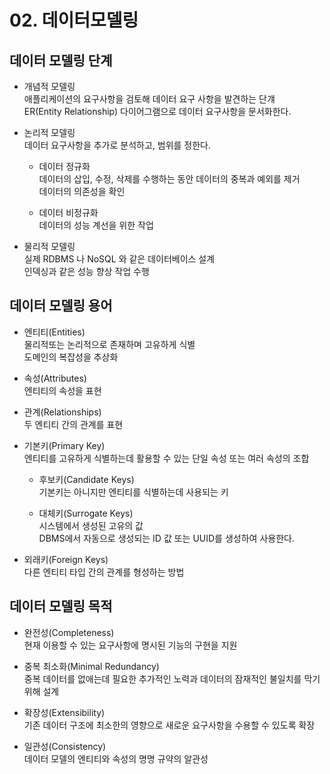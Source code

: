# 02. 데이터모델링

## 데이터 모델링 단계

- 개념적 모델링  
  애플리케이션의 요구사항을 검토해 데이터 요구 사항을 발견하는 단걔  
  ER(Entity Relationship) 다이어그램으로 데이터 요구사항을 문서화한다.

- 논리적 모델링  
  데이터 요구사항을 추가로 분석하고, 범위를 정한다.

    * 데이터 정규화  
      데이터의 삽입, 수정, 삭제를 수행하는 동안 데이터의 중복과 예외를 제거  
      데이터의 의존성을 확인

    * 데이터 비정규화  
      데이터의 성능 계선을 위한 작업

- 물리적 모델링  
  실제 RDBMS 나 NoSQL 와 같은 데이터베이스 설계  
  인덱싱과 같은 성능 향상 작업 수행

## 데이터 모델링 용어

- 엔티티(Entities)  
  물리적또는 논리적으로 존재하며 고유하게 식별  
  도메인의 복잡성을 추상화  

- 속성(Attributes)  
  엔티티의 속성을 표현  

- 관계(Relationships)  
  두 엔티티 간의 관계를 표현  

- 기본키(Primary Key)  
  엔티티를 고유하게 식별하는데 활용할 수 있는 단일 속성 또는 여러 속성의 조합  

    - 후보키(Candidate Keys)  
      기본키는 아니지만 엔티티를 식별하는데 사용되는 키  
  
    - 대체키(Surrogate Keys)  
      시스템에서 생성된 고유의 값  
      DBMS에서 자동으로 생성되는 ID 값 또는 UUID를 생성하여 사용한다.  
  
- 외래키(Foreign Keys)  
  다른 엔티티 타입 간의 관계를 형성하는 방법  

## 데이터 모델링 목적

- 완전성(Completeness)  
  현재 이용할 수 있는 요구사항에 명시된 기능의 구현을 지원  

- 중복 최소화(Minimal Redundancy)  
  중복 데이터를 없애는데 필요한 추가적인 노력과 데이터의 잠재적인 불일치를 막기 위해 설계  

- 확장성(Extensibility)  
  기존 데이터 구조에 최소한의 영향으로 새로운 요구사항을 수용할 수 있도록 확장  

- 일관성(Consistency)  
  데이터 모델의 엔티티와 속성의 명명 규약의 알관성  




